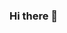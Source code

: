 ### Hi there 👋

<!--
**FiodorSemenov/FiodorSemenov** is a ✨ _special_ ✨ repository because its `README.md` (this file) appears on your GitHub profile.

Here are some ideas to get you started:

- 🔭 I’m currently working on finding an idea for creating an IT project
- 🌱 I’m currently learning programming in Python and C++
- 👯 I’m looking to collaborate with a person who can share experience and help me fight laziness.
- 🤔 I’m looking for help with learning English and fighting laziness))
- 💬 Ask me about 
- 📫 How to reach me: https://vk.com/id328310613
                      https://t.me/Fedoss111
- 😄 Pronouns: he/him
- ⚡ Fun fact: 
-->
